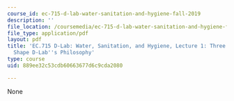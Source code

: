 ```yaml
---
course_id: ec-715-d-lab-water-sanitation-and-hygiene-fall-2019
description: ''
file_location: /coursemedia/ec-715-d-lab-water-sanitation-and-hygiene-fall-2019/889ee32c53cdb60663677d6c9cda2080_MITEC_715F19_lec1.pdf
file_type: application/pdf
layout: pdf
title: 'EC.715 D-Lab: Water, Sanitation, and Hygiene, Lecture 1: Three Movements that
  Shape D-Lab''s Philosophy'
type: course
uid: 889ee32c53cdb60663677d6c9cda2080

---
```

None